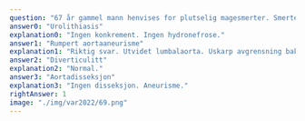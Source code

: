 ```yaml
---
question: "67 år gammel mann henvises for plutselig magesmerter. Smertene kjennes i venstre flanke og stråler ut mot venstre lyske. Klinisk kjekk. BT 115/60 mmHg, puls 85. Tidligere frisk bortsett fra emfysemforandringer i lungene. Røyker fortsatt. Det gjennomføres CT abdomen med i.v. kontrast. Bildene er tatt opp i arteriell fase. Hva feiler det pasienten?"
answer0: "Urolithiasis"
explanation0: "Ingen konkrement. Ingen hydronefrose."
answer1: "Rumpert aortaaneurisme"
explanation1: "Riktig svar. Utvidet lumbalaorta. Uskarp avgrensning baktil. Økte bløtdeler ved m. ileopsoas venstre side. Venstre nyre skjøvet ventralt."
answer2: "Diverticulitt"
explanation2: "Normal."
answer3: "Aortadisseksjon"
explanation3: "Ingen disseksjon. Aneurisme."
rightAnswer: 1
image: "./img/var2022/69.png"
---
```

